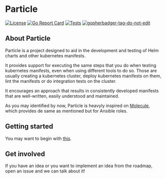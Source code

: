 # Particle
[![License](https://img.shields.io/github/license/little-angry-clouds/particle.svg)](https://github.com/little-angry-clouds/particle/blob/master/LICENSE) [![Go Report Card](https://goreportcard.com/badge/github.com/little-angry-clouds/particle)](https://goreportcard.com/report/github.com/little-angry-clouds/particle) [![Tests](https://github.com/little-angry-clouds/particle/actions/workflows/generic-tests.yml/badge.svg)](https://github.com/little-angry-clouds/particle/actions/workflows/generic-tests.yml) <a href='https://github.com/jpoles1/gopherbadger' target='_blank'>![gopherbadger-tag-do-not-edit](https://img.shields.io/badge/Go%20Coverage-82%25-brightgreen.svg?longCache=true&style=flat)</a>

## About Particle
Particle is a project designed to aid in the development and testing of Helm charts and other kubernetes manifests.

It provides support for executing the same steps that you do when testing kubernetes manifests, even when using different tools to do so. Those are usually creating a kubernetes cluster, deploy kubernetes manifests on them, lint the manifests or do integration tests on the cluster.

It encourages an approach that results in consistently developed manifests that are well-written, easily understood and maintained.

As you may identified by now, Particle is heavyly inspired on [Molecule](https://github.com/ansible-community/molecule), which provides de same as mentioned but for Ansible roles.

## Getting started

You may want to begin with [this](https://github.com/little-angry-clouds/particle/wiki/Getting-Started).

## Get involved

If you have an idea or you want to implement an idea from the roadmap, open an issue and we can talk about it!
